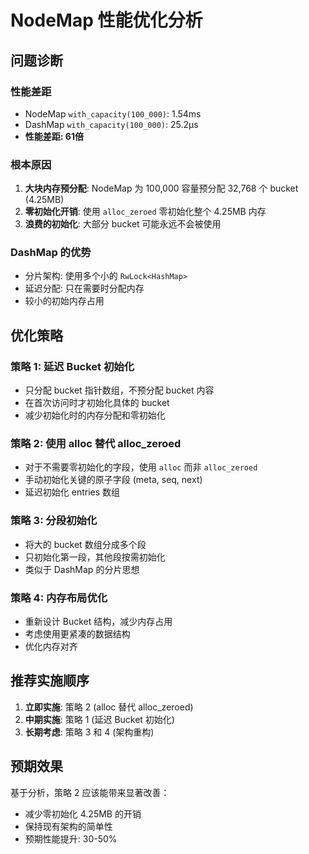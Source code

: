 # NodeMap 性能优化分析

## 问题诊断

### 性能差距
- NodeMap `with_capacity(100_000)`: 1.54ms
- DashMap `with_capacity(100_000)`: 25.2μs
- **性能差距: 61倍**

### 根本原因
1. **大块内存预分配**: NodeMap 为 100,000 容量预分配 32,768 个 bucket (4.25MB)
2. **零初始化开销**: 使用 `alloc_zeroed` 零初始化整个 4.25MB 内存
3. **浪费的初始化**: 大部分 bucket 可能永远不会被使用

### DashMap 的优势
- 分片架构: 使用多个小的 `RwLock<HashMap>`
- 延迟分配: 只在需要时分配内存
- 较小的初始内存占用

## 优化策略

### 策略 1: 延迟 Bucket 初始化
- 只分配 bucket 指针数组，不预分配 bucket 内容
- 在首次访问时才初始化具体的 bucket
- 减少初始化时的内存分配和零初始化

### 策略 2: 使用 alloc 替代 alloc_zeroed
- 对于不需要零初始化的字段，使用 `alloc` 而非 `alloc_zeroed`
- 手动初始化关键的原子字段 (meta, seq, next)
- 延迟初始化 entries 数组

### 策略 3: 分段初始化
- 将大的 bucket 数组分成多个段
- 只初始化第一段，其他段按需初始化
- 类似于 DashMap 的分片思想

### 策略 4: 内存布局优化
- 重新设计 Bucket 结构，减少内存占用
- 考虑使用更紧凑的数据结构
- 优化内存对齐

## 推荐实施顺序

1. **立即实施**: 策略 2 (alloc 替代 alloc_zeroed)
2. **中期实施**: 策略 1 (延迟 Bucket 初始化)
3. **长期考虑**: 策略 3 和 4 (架构重构)

## 预期效果

基于分析，策略 2 应该能带来显著改善：
- 减少零初始化 4.25MB 的开销
- 保持现有架构的简单性
- 预期性能提升: 30-50%